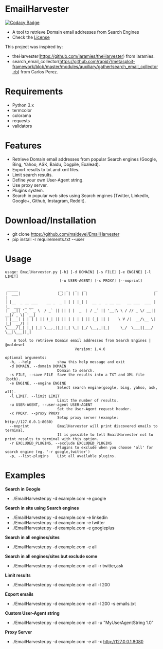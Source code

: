 EmailHarvester
====
[![Codacy Badge](https://api.codacy.com/project/badge/Grade/bc502b9b11744774a5b8c80f4c9f2ffc)](https://www.codacy.com/app/herveberaud-pro/EmailHarvester?utm_source=github.com&amp;utm_medium=referral&amp;utm_content=4383/EmailHarvester&amp;utm_campaign=Badge_Grade)
* A tool to retrieve Domain email addresses from Search Engines
* Check the [License](https://github.com/maldevel/EmailHarvester/blob/master/LICENSE)

This project was inspired by:
* theHarvester(https://github.com/laramies/theHarvester) from laramies.
* search_email_collector(https://github.com/rapid7/metasploit-framework/blob/master/modules/auxiliary/gather/search_email_collector.rb) from Carlos Perez.


Requirements
=====
* Python 3.x
* termcolor
* colorama
* requests
* validators


Features
=====
* Retrieve Domain email addresses from popular Search engines (Google, Bing, Yahoo, ASK, Baidu, Dogpile, Exalead).
* Export results to txt and xml files.
* Limit search results.
* Define your own User-Agent string.
* Use proxy server.
* Plugins system.
* Search in popular web sites using Search engines (Twitter, LinkedIn, Google+, Github, Instagram, Reddit).


Download/Installation
====
* git clone https://github.com/maldevel/EmailHarvester
* pip install -r requirements.txt --user


Usage
=====
```
usage: EmailHarvester.py [-h] [-d DOMAIN] [-s FILE] [-e ENGINE] [-l LIMIT]
                         [-u USER-AGENT] [-x PROXY] [--noprint]

 _____                   _  _   _   _                                _
|  ___|                 (_)| | | | | |                              | |
| |__  _ __ ___    __ _  _ | | | |_| |  __ _  _ __ __   __ ___  ___ | |_  ___  _ __
|  __|| '_ ` _ \  / _` || || | |  _  | / _` || '__|\ \ / // _ \/ __|| __|/ _ \| '__|
| |___| | | | | || (_| || || | | | | || (_| || |    \ V /|  __/\__ \| |_|  __/| |
\____/|_| |_| |_| \__,_||_||_| \_| |_/ \__,_||_|     \_/  \___||___/ \__|\___||_|

    A tool to retrieve Domain email addresses from Search Engines | @maldevel
                                Version: 1.4.0

optional arguments:
  -h, --help            show this help message and exit
  -d DOMAIN, --domain DOMAIN
                        Domain to search.
  -s FILE, --save FILE  Save the results into a TXT and XML file (both).
  -e ENGINE, --engine ENGINE
                        Select search engine(google, bing, yahoo, ask, all).
  -l LIMIT, --limit LIMIT
                        Limit the number of results.
  -u USER-AGENT, --user-agent USER-AGENT
                        Set the User-Agent request header.
  -x PROXY, --proxy PROXY
                        Setup proxy server (example: http://127.0.0.1:8080)
  --noprint             EmailHarvester will print discovered emails to terminal. 
						It is possible to tell EmailHarvester not to print results to terminal with this option.
  -r EXCLUDED_PLUGINS, --exclude EXCLUDED_PLUGINS
                        Plugins to exclude when you choose 'all' for search engine (eg. '-r google,twitter')
  -p, --list-plugins    List all available plugins.
```


Examples
=====
**Search in Google**
* ./EmailHarvester.py -d example.com -e google

**Search in site using Search engines**
* ./EmailHarvester.py -d example.com -e linkedin
* ./EmailHarvester.py -d example.com -e twitter
* ./EmailHarvester.py -d example.com -e googleplus

**Search in all engines/sites**
* ./EmailHarvester.py -d example.com -e all

**Search in all engines/sites but exclude some**
* ./EmailHarvester.py -d example.com -e all -r twitter,ask

**Limit results**
* ./EmailHarvester.py -d example.com -e all -l 200

**Export emails**
* ./EmailHarvester.py -d example.com -e all -l 200 -s emails.txt

**Custom User-Agent string**
* ./EmailHarvester.py -d example.com -e all -u "MyUserAgentString 1.0"

**Proxy Server**
* ./EmailHarvester.py -d example.com -e all -x http://127.0.0.1:8080 
